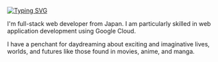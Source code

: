 [![Typing SVG](https://readme-typing-svg.demolab.com?font=Open+Sans&weight=500&size=18&pause=1000&color=4D75CD&repeat=false&width=435&lines=Hi+there!+please+make+yourself+at+home+%F0%9F%A6%A6)](https://git.io/typing-svg)

I'm full-stack web developer from Japan. I am particularly skilled in web application development using Google Cloud.

I have a penchant for daydreaming about exciting and imaginative lives, worlds, and futures like those found in movies, anime, and manga.
